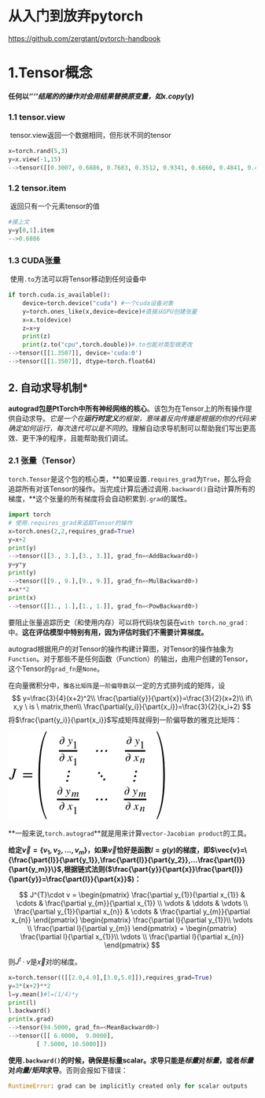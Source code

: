 # 从入门到放弃pytorch

https://github.com/zergtant/pytorch-handbook

# 1.Tensor概念

​	**任何以‘’_‘'结尾的的操作对会用结果替换原变量，如x.copy_(y)**

### 1.1 tensor.view

​		tensor.view返回一个数据相同，但形状不同的tensor

```python
x=torch.rand(5,3)
y=x.view(-1,15)
-->tensor([[0.3007, 0.6886, 0.7683, 0.3512, 0.9341, 0.6860, 0.4841, 0.4691, 0.4791, 0.4585, 0.8181, 0.5360, 0.2125, 0.1982, 0.0844]])
```

### 1.2 tensor.item

​		返回只有一个元素tensor的值

```python
#接上文
y=y[0,1].item
-->0.6886
```



### 1.3 CUDA张量

​			使用`.to`方法可以将Tensor移动到任何设备中

```python
if torch.cuda.is_available():
    device=torch.device("cuda") #一个cuda设备对象
    y=torch.ones_like(x,device=device)#直接从GPU创建张量
    x=x.to(device)
    z=x+y
    print(z)
    print(z.to("cpu",torch.double))#.to也能对类型做更改
-->tensor([[1.3507]], device='cuda:0')
-->tensor([[1.3507]], dtype=torch.float64)
```





## 2. 自动求导机制*

​		**autograd包是PtTorch中所有神经网络的核心**。该包为在Tensor上的所有操作提供自动求导。*它是一个在**运行时定义**的框架，意味着反向传播是根据的你的代码来确定如何运行，每次迭代可以是不同的*。理解自动求导机制可以帮助我们写出更高效、更干净的程序，且能帮助我们调试。

### 2.1 张量（Tensor）

​		`torch.Tensor`是这个包的核心类，**如果设置`.requires_grad`为`True`，那么将会追踪所有对该Tensor的操作。当完成计算后通过调用`.backward()`自动计算所有的梯度，**这个张量的所有梯度将会自动积累到`.grad`的属性。

```python
import torch
# 使用.requires_grad来追踪Tensor的操作
x=torch.ones(2,2,requires_grad=True)
y=x+2
print(y)
-->tensor([[3., 3.],[3., 3.]], grad_fn=<AddBackward0>)
y=y*y
print(y)
-->tensor([[9., 9.],[9., 9.]], grad_fn=<MulBackward0>)
x=x**2
print(x)
-->tensor([[1., 1.],[1., 1.]], grad_fn=<PowBackward0>)
```

​		要阻止张量追踪历史（和使用内存）可以将代码块包装在`with torch.no_grad：`中。**这在评估模型中特别有用，因为评估时我们不需要计算梯度。**

​		autograd根据用户的对Tensor的操作构建计算图，对Tensor的操作抽象为`Function`。对于那些不是任何函数（Function）的输出，由用户创建的Tensor，这个Tensor的`grad_fn`是`None`。

​		在向量微积分中，`雅各比矩阵`是`一阶偏导数`以一定的方式排列成的矩阵，设
$$
y=\frac{3}{4}(x+2)^2\\
\frac{\partial{y}}{\part{x}}=\frac{3}{2}(x+2)\\
if\ x,y \ is \ matrix,then\\
\frac{\partial{y_i}}{\part{x_i}}=\frac{3}{2}(x_i+2)
$$
将$\frac{\part{y_i}}{\part{x_i}}$写成矩阵就得到一阶偏导数的雅克比矩阵：

![jacob](src\jacob.svg)



**一般来说,`torch.autograd`**就是用来计算`vector-Jacobian product`的工具。

**给定$\vec{v}=\{v_1,v_2,...,v_m\}$，如果$\vec{v}$恰好是函数$l=g(y)$的梯度，即$\vec{v}=\{\frac{\part{l}}{\part{y_1}},\frac{\part{l}}{\part{y_2}},...\frac{\part{l}}{\part{y_m}}\}$,根据链式法则($\frac{\part{y}}{\part{x}}\frac{\part{l}}{\part{y}}=\frac{\part{l}}{\part{x}}$)：**

$$
J^{T}\cdot v = \begin{pmatrix} \frac{\partial y_{1}}{\partial x_{1}} & \cdots & \frac{\partial y_{m}}{\partial x_{1}} \\ \vdots & \ddots & \vdots \\ \frac{\partial y_{1}}{\partial x_{n}} & \cdots & \frac{\partial y_{m}}{\partial x_{n}} \end{pmatrix} \begin{pmatrix} \frac{\partial l}{\partial y_{1}}\\ \vdots \\ \frac{\partial l}{\partial y_{m}} \end{pmatrix} = \begin{pmatrix} \frac{\partial l}{\partial x_{1}}\\ \vdots \\ \frac{\partial l}{\partial x_{n}} \end{pmatrix}
$$

则$J^t·v$是$\vec{x}$对$l$的梯度。

```python
x=torch.tensor(([[2.0,4.0],[3.0,5.0]]),requires_grad=True)
y=3*(x+2)**2
l=y.mean()#l=(1/4)*y
print(l)
l.backward()
print(x.grad)
-->tensor(94.5000, grad_fn=<MeanBackward0>)
-->tensor([[ 6.0000,  9.0000],
        [ 7.5000, 10.5000]])
```

**使用`.backward()`的时候，确保是标量scalar。求导只能是*标量*对*标量*，或者*标量*对*向量/矩阵*求导**。否则会报如下错误：

```python
RuntimeError: grad can be implicitly created only for scalar outputs
```

